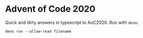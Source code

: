 # Advent of Code 2020

Quick and dirty answers in typescript to AoC2020. Run with `deno`:

`deno run --allow-read filename`